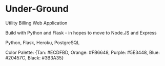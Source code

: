 # Under-Ground
Utility Billing Web Application

Build with Python and Flask - in hopes to move to Node.JS and Express

Python,
Flask,
Heroku,
PostgreSQL

Color Palette:
{Tan: #ECDFBD, Orange: #FB6648, Purple: #5E3448, Blue: #20457C, Black: #3B3A35}

